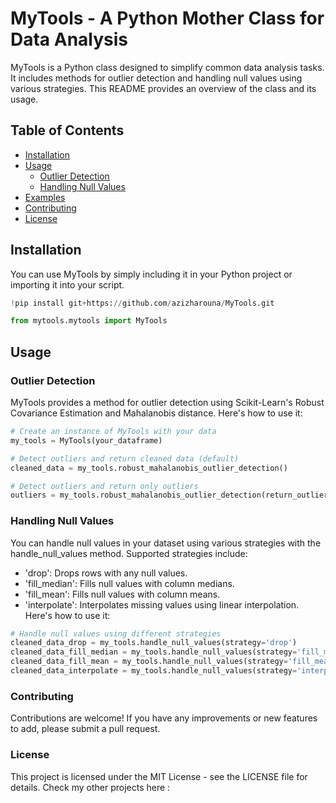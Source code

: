 # MyTools - A Python Mother Class for Data Analysis

MyTools is a Python class designed to simplify common data analysis tasks. It includes methods for outlier detection and handling null values using various strategies. This README provides an overview of the class and its usage.

## Table of Contents

- [Installation](#installation)
- [Usage](#usage)
  - [Outlier Detection](#outlier-detection)
  - [Handling Null Values](#handling-null-values)
- [Examples](#examples)
- [Contributing](#contributing)
- [License](#license)

## Installation

You can use MyTools by simply including it in your Python project or importing it into your script.

```python
!pip install git+https://github.com/azizharouna/MyTools.git

from mytools.mytools import MyTools
``` 

## Usage
### Outlier Detection
MyTools provides a method for outlier detection using Scikit-Learn's Robust Covariance Estimation and Mahalanobis distance. Here's how to use it:

```python
# Create an instance of MyTools with your data
my_tools = MyTools(your_dataframe)

# Detect outliers and return cleaned data (default)
cleaned_data = my_tools.robust_mahalanobis_outlier_detection()

# Detect outliers and return only outliers
outliers = my_tools.robust_mahalanobis_outlier_detection(return_outliers=True)

```

### Handling Null Values
You can handle null values in your dataset using various strategies with the handle_null_values method. Supported strategies include:

* 'drop': Drops rows with any null values.
* 'fill_median': Fills null values with column medians.
* 'fill_mean': Fills null values with column means.
* 'interpolate': Interpolates missing values using linear interpolation.
Here's how to use it:
```python   
# Handle null values using different strategies
cleaned_data_drop = my_tools.handle_null_values(strategy='drop')
cleaned_data_fill_median = my_tools.handle_null_values(strategy='fill_median')
cleaned_data_fill_mean = my_tools.handle_null_values(strategy='fill_mean')
cleaned_data_interpolate = my_tools.handle_null_values(strategy='interpolate')
```
### Contributing
Contributions are welcome! If you have any improvements or new features to add, please submit a pull request.


### License
This project is licensed under the MIT License - see the LICENSE file for details.
Check my other projects here : 
    
